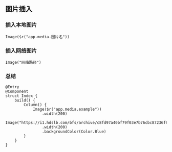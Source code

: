 ## 图片插入

### 插入本地图片

`Image($r("app.media.图片名"))`

### 插入网络图片

`Image("网络路径")`

### 总结

```
@Entry
@Component
struct Index {
    build() {
        Column() {
            Image($r("app.media.example"))
                .width(200)
            Image("https://i1.hdslb.com/bfs/archive/c8fd97a40bf79f03e7b76cbc87236f612caef7b2.png")
                .width(200)
                .backgroundColor(Color.Blue)
        }
    }
}
```